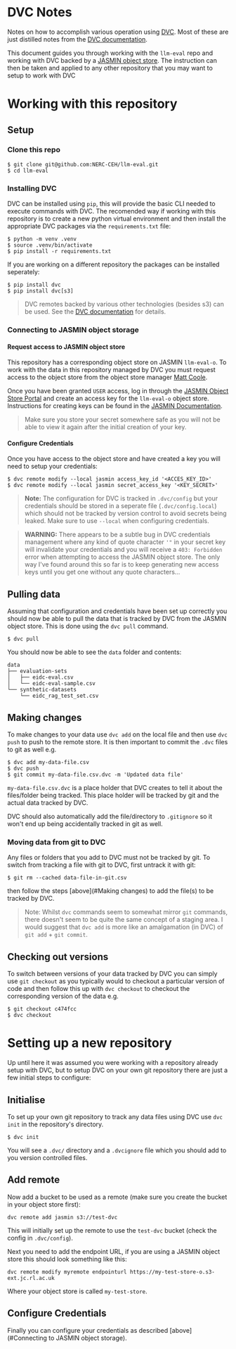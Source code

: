 # DVC Notes
Notes on how to accomplish various operation using [DVC](https://dvc.org/). Most of these are just distilled notes from the [DVC documentation](https://dvc.org/doc).

This document guides you through working with the `llm-eval` repo and working with DVC backed by a [JASMIN object store](https://help.jasmin.ac.uk/docs/short-term-project-storage/using-the-jasmin-object-store/). The instruction can then be taken and applied to any other repository that you may want to setup to work with DVC

# Working with this repository
## Setup
### Clone this repo
```shell
$ git clone git@github.com:NERC-CEH/llm-eval.git
$ cd llm-eval
```

### Installing DVC
DVC can be installed using `pip`, this will provide the basic CLI needed to execute commands with DVC. The recomended way if working with this repository is to create a new python virtual environment and then install the appropriate DVC packages via the `requirements.txt` file:
```shell
$ python -m venv .venv
$ source .venv/bin/activate
$ pip install -r requirements.txt
```
If you are working on a different repository the packages can be installed seperately:
```shell
$ pip install dvc
$ pip install dvc[s3]
```
> DVC remotes backed by various other technologies (besides s3) can be used. See the [DVC documentation](https://dvc.org/doc/user-guide/data-management/remote-storage#supported-storage-types) for details.

### Connecting to JASMIN object storage
#### Request access to JASMIN object store
This repository has a corresponding object store on JASMIN `llm-eval-o`. To work with the data in this repository managed by DVC you must request access to the object store from the object store manager [Matt Coole](mailto:matcoo@ceh.ac.uk).

Once you have been granted `USER` access, log in through the [JASMIN Object Store Portal](https://s3-portal.jasmin.ac.uk/object-store/) and create an access key for the `llm-eval-o` object store. Instructions for creating keys can be found in the [JASMIN Documentation](https://help.jasmin.ac.uk/docs/short-term-project-storage/using-the-jasmin-object-store/#creating-an-access-key-and-secret).
> Make sure you store your secret somewhere safe as you will not be able to view it again after the initial creation of your key.

#### Configure Credentials
Once you have access to the object store and have created a key you will need to setup your credentials:
```shell
$ dvc remote modify --local jasmin access_key_id '<ACCES_KEY_ID>'
$ dvc remote modify --local jasmin secret_access_key '<KEY_SECRET>'
```
> **Note:** The configuration for DVC is tracked in `.dvc/config` but your credentials should be stored in a seperate file (`.dvc/config.local`) which should not be tracked by version control to avoid secrets being leaked. Make sure to use `--local` when configuring credentials.

> **WARNING:** There appears to be a subtle bug in DVC credentials management where any kind of quote character `'"` in your secret key will invalidate your credentials and you will receive a `403: Forbidden` error when attempting to access the JASMIN object store. The only way I've found around this so far is to keep generating new access keys until you get one without any quote characters...

## Pulling data
Assuming that configuration and credentials have been set up correctly you should now be able to pull the data that is tracked by DVC from the JASMIN object store. This is done using the `dvc pull` command.
```shell
$ dvc pull
```
You should now be able to see the `data` folder and contents:
```
data
├── evaluation-sets
│   ├── eidc-eval.csv
│   └── eidc-eval-sample.csv
└── synthetic-datasets
    └── eidc_rag_test_set.csv
```

## Making changes
To make changes to your data use `dvc add` on the local file and then use `dvc push` to push to the remote store. It is then important to commit the `.dvc` files to git as well e.g.
```shell
$ dvc add my-data-file.csv
$ dvc push
$ git commit my-data-file.csv.dvc -m 'Updated data file'
```
`my-data-file.csv.dvc` is a place holder that DVC creates to tell it about the files/folder being tracked. This place holder will be tracked by git and the actual data tracked by DVC.

DVC should also automatically add the file/directory to `.gitignore` so it won't end up being accidentally tracked in git as well.

### Moving data from git to DVC
Any files or folders that you add to DVC must not be tracked by git. To switch from tracking a file with git to DVC, first untrack it with git:
```shell
$ git rm --cached data-file-in-git.csv
```
then follow the steps [above](#Making changes) to add the file(s) to be tracked by DVC.

> Note: Whilst `dvc` commands seem to somewhat mirror `git` commands, there doesn't seem to be quite the same concept of a staging area. I would suggest that `dvc add` is more like an amalgamation (in DVC) of `git add` + `git commit`.

## Checking out versions
To switch between versions of your data tracked by DVC you can simply use `git checkout` as you typically would to checkout a particular version of code and then follow this up with `dvc checkout` to checkout the corresponding version of the data e.g.
```shell
$ git checkout c474fcc
$ dvc checkout
```

# Setting up a new repository
Up until here it was assumed you were working with a repository already setup with DVC, but to setup DVC on your own git repository there are just a few initial steps to configure:
## Initialise
To set up your own git repository to track any data files using DVC use `dvc init` in the repository's directory.
```shell
$ dvc init
```
You will see a `.dvc/` directory and a `.dvcignore` file which you should add to you version controlled files.

## Add remote
Now add a bucket to be used as a remote (make sure you create the bucket in your object store first):
```shell
dvc remote add jasmin s3://test-dvc
```
This will initially set up the remote to use the `test-dvc` bucket (check the config in `.dvc/config`).

Next you need to add the endpoint URL, if you are using a JASMIN object store this should look something like this:
```shell
dvc remote modify myremote endpointurl https://my-test-store-o.s3-ext.jc.rl.ac.uk
```
Where your object store is called `my-test-store`.

## Configure Credentials
Finally you can configure your credentials as described [above](#Connecting to JASMIN object storage).
